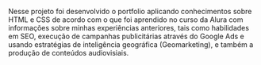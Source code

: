 Nesse projeto foi desenvolvido o portfolio aplicando conhecimentos sobre HTML e CSS de acordo com o que foi aprendido no curso da Alura com informações sobre minhas experiências anteriores, tais como habilidades em SEO, execução de campanhas publicitárias através do Google Ads e usando estratégias de inteligência geográfica (Geomarketing), e também a produção de conteúdos audiovisiais. 
